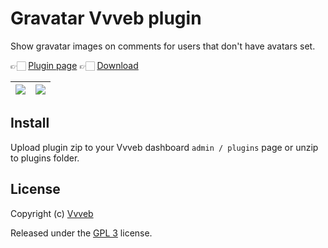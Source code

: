 # Gravatar Vvveb plugin

Show gravatar images on comments for users that don't have avatars set.

👉🏻 [Plugin page](https://plugins.vvveb.com/product/gravatar) 👉🏻 [Download](https://github.com/Vvveb/gravatar/archive/main.zip)

| [![](https://plugins.vvveb.com/media/plugins/gravatar/gravatar-1.png)](https://plugins.vvveb.com/media/plugins/gravatar/gravatar-1.png) | [![](https://plugins.vvveb.com/media/plugins/gravatar/gravatar-2.png)](https://plugins.vvveb.com/media/plugins/gravatar/gravatar-2.png) |
|:---:|:---:|

## Install

Upload plugin zip to your Vvveb dashboard `admin / plugins` page or unzip to plugins folder.

## License

Copyright (c) [Vvveb](https://www.vvveb.com)

Released under the [GPL 3](https://github.com/Vvveb/gravatar/blob/main/LICENSE) license.
